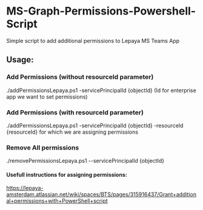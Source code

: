 # MS-Graph-Permissions-Powershell-Script
Simple script to add additional permissions to Lepaya MS Teams App

## Usage:

### Add Permissions (without resourceId parameter)
  ./addPermissionsLepaya.ps1 -servicePrincipalId {objectId} (Id for enterprise app we want to set permissions)
  
### Add Permissions (with resourceId parameter)
  ./addPermissionsLepaya.ps1 -servicePrincipalId  {objectId} -resourceId {resourceId} for which we are assigning permissions

### Remove All permissions
  ./removePermissionsLepaya.ps1 --servicePrincipalId {objectId}
  
#### Usefull instructions for assigning permissions: 
  https://lepaya-amsterdam.atlassian.net/wiki/spaces/BTS/pages/315916437/Grant+additional+permissions+with+PowerShell+script
